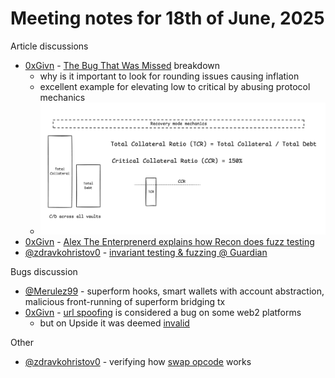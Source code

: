 # Meeting notes for 18th of June, 2025

Article discussions
- [0xGivn](https://x.com/0xGivn) - [The Bug That Was Missed](https://getrecon.substack.com/p/the-bug-that-was-missed) breakdown
  - why is it important to look for rounding issues causing inflation
  - excellent example for elevating low to critical by abusing protocol mechanics
  - <img src="../../images/2025/liquity_recovery_mode.png" width=500>
- [0xGivn](https://x.com/0xGivn) - [Alex The Enterprenerd explains how Recon does fuzz testing](https://www.youtube.com/watch?v=-d2rLOQB3l0&ab_channel=rxyz)
- [@zdravkohristov0](https://x.com/zdravkohristov0) - [invariant testing & fuzzing @ Guardian](https://guardianaudits.notion.site/Why-Audited-Projects-Are-Getting-Hacked-How-To-Avoid-It-Invariants-1d78bda5828c804fb1c1c2263ab5766a)

Bugs discussion
- [@Merulez99](https://x.com/Merulez99) - superform hooks, smart wallets with account abstraction, malicious front-running of superform bridging tx
- [0xGivn](https://x.com/0xGivn) - [url spoofing](https://icecream23.medium.com/i-fooled-the-filters-homoglyph-username-bypass-vulnerability-an-overlooked-threat-in-major-dd5f8cc63ba6) is considered a bug on some web2 platforms 
  - but on Upside it was deemed [invalid](https://code4rena.com/audits/2025-05-upside/submissions/S-265)

Other
- [@zdravkohristov0](https://x.com/zdravkohristov0) - verifying how [swap opcode](https://www.evm.codes/) works
